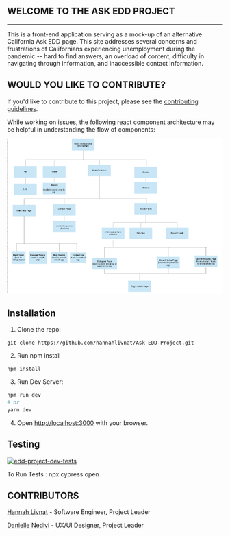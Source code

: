 ## WELCOME TO THE ASK EDD PROJECT
---------------------------

This is a front-end application serving as a mock-up of an alternative California Ask EDD page. This site addresses several concerns and frustrations of Californians experiencing unemployment during the pandemic -- hard to find answers, an overload of content, difficulty in navigating through information, and inaccessible contact information.

## WOULD YOU LIKE TO CONTRIBUTE?

If you'd like to contribute to this project, please see the [contributing guidelines](https://github.com/hannahlivnat/Ask-EDD-Project/blob/main/contributing.md).

While working on issues, the following react component architecture may be helpful in understanding the flow of components: 

![Image of Site Architecture](./assets/react-component-architecture.png)

## Installation
1. Clone the repo: 
```
git clone https://github.com/hannahlivnat/Ask-EDD-Project.git
```
2. Run npm install
```
npm install
```
3. Run Dev Server:

```bash
npm run dev
# or
yarn dev
```

4. Open [http://localhost:3000](http://localhost:3000) with your browser.

## Testing

[![edd-project-dev-tests](https://img.shields.io/endpoint?url=https://dashboard.cypress.io/badge/simple/xq3459/dev&style=flat&logo=cypress)](https://dashboard.cypress.io/projects/xq3459/runs)

To Run Tests : npx cypress open

## CONTRIBUTORS
[Hannah Livnat](https://github.com/hannahlivnat) - Software Engineer, Project Leader

[Danielle Nedivi](https://www.linkedin.com/in/daniellenedivi/) - UX/UI Designer, Project Leader






